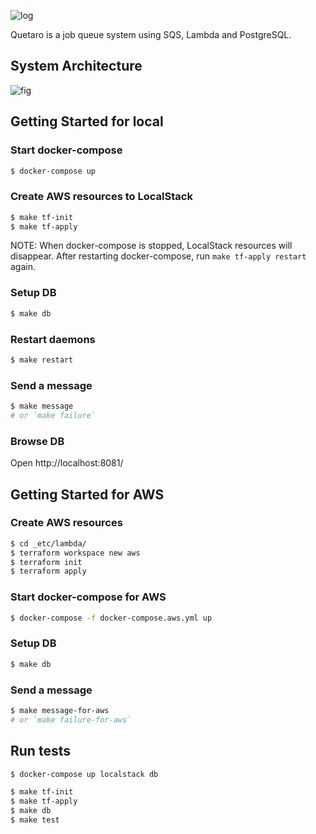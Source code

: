 ![log](https://user-images.githubusercontent.com/117768/205684311-87faae92-5f36-4545-a504-01f3a742477d.png)

Quetaro is a job queue system using SQS, Lambda and PostgreSQL.

## System Architecture

![fig](https://user-images.githubusercontent.com/117768/205538100-0b8ea137-acf6-4aad-b070-169ffaf255ed.png)

## Getting Started for local

### Start docker-compose

```sh
$ docker-compose up
```

### Create AWS resources to LocalStack

```sh
$ make tf-init
$ make tf-apply
```

NOTE: When docker-compose is stopped, LocalStack resources will disappear. After restarting docker-compose, run `make tf-apply restart` again.

### Setup DB

```sh
$ make db
```

### Restart daemons

```sh
$ make restart
```

### Send a message

```sh
$ make message
# or `make failure`
```

### Browse DB

Open http://localhost:8081/

## Getting Started for AWS

### Create AWS resources

```sh
$ cd _etc/lambda/
$ terraform workspace new aws
$ terraform init
$ terraform apply
```

### Start docker-compose for AWS

```sh
$ docker-compose -f docker-compose.aws.yml up
```

### Setup DB

```sh
$ make db
```

### Send a message

```sh
$ make message-for-aws
# or `make failure-for-aws`
```

## Run tests

```sh
$ docker-compose up localstack db
```

```sh
$ make tf-init
$ make tf-apply
$ make db
$ make test
```
